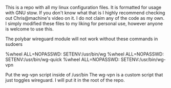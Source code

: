 This is a repo with all my linux configuration files. It is formatted for usage with GNU stow. If you don't know what that is I highly recommend checking out Chris@machine's video on it. I do not claim any of the code as my own. I simply modified these files to my liking for personal use, however anyone is welcome to use this.

The polybar wireguard module will not work without these commands in sudoers

%wheel ALL=NOPASSWD: SETENV:/usr/bin/wg
%wheel ALL=NOPASSWD: SETENV:/usr/bin/wg-quick
%wheel ALL=NOPASSWD: SETENV:/usr/bin/wg-vpn

Put the wg-vpn script inside of /usr/bin
The wg-vpn is a custom script that just toggles wireguard. I will put it in the root of the repo.
